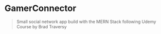 # GamerConnector

> Small social network app build with the MERN Stack following Udemy Course by Brad Traversy

